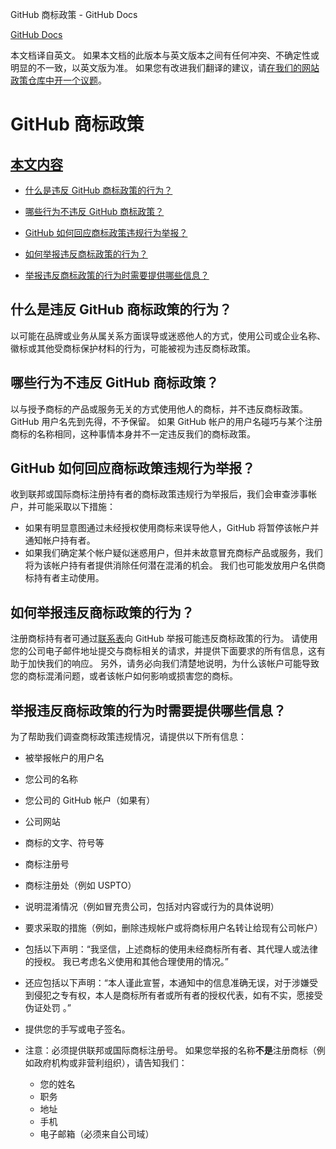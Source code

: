 GitHub 商标政策 - GitHub Docs

[](/cn)[GitHub Docs](/cn)

本文档译自英文。 如果本文档的此版本与英文版本之间有任何冲突、不确定性或明显的不一致，以英文版为准。 如果您有改进我们翻译的建议，请[在我们的网站政策仓库中开一个议题](https://github.com/github/site-policy/issues)。

GitHub 商标政策
==========

[本文内容](/github/site-policy/github-trademark-policy#in-this-article)
----------

* [什么是违反 GitHub 商标政策的行为？](#what-is-a-github-trademark-policy-violation)

* [哪些行为不违反 GitHub 商标政策？](#what-is-not-a-github-trademark-policy-violation)

* [GitHub 如何回应商标政策违规行为举报？](#how-does-github-respond-to-reported-trademark-policy-violations)

* [如何举报违反商标政策的行为？](#how-do-i-report-a-trademark-policy-violation)

* [举报违反商标政策的行为时需要提供哪些信息？](#what-information-is-required-when-reporting-trademark-policy-violations)

[](#what-is-a-github-trademark-policy-violation)什么是违反 GitHub 商标政策的行为？
----------

以可能在品牌或业务从属关系方面误导或迷惑他人的方式，使用公司或企业名称、徽标或其他受商标保护材料的行为，可能被视为违反商标政策。

[](#what-is-not-a-github-trademark-policy-violation)哪些行为不违反 GitHub 商标政策？
----------

以与授予商标的产品或服务无关的方式使用他人的商标，并不违反商标政策。 GitHub 用户名先到先得，不予保留。 如果 GitHub 帐户的用户名碰巧与某个注册商标的名称相同，这种事情本身并不一定违反我们的商标政策。

[](#how-does-github-respond-to-reported-trademark-policy-violations)GitHub 如何回应商标政策违规行为举报？
----------

收到联邦或国际商标注册持有者的商标政策违规行为举报后，我们会审查涉事帐户，并可能采取以下措施：

* 如果有明显意图通过未经授权使用商标来误导他人，GitHub 将暂停该帐户并通知帐户持有者。
* 如果我们确定某个帐户疑似迷惑用户，但并未故意冒充商标产品或服务，我们将为该帐户持有者提供消除任何潜在混淆的机会。 我们也可能发放用户名供商标持有者主动使用。

[](#how-do-i-report-a-trademark-policy-violation)如何举报违反商标政策的行为？
----------

注册商标持有者可通过[联系表](https://support.github.com/contact?tags=docs-trademark)向 GitHub 举报可能违反商标政策的行为。 请使用您的公司电子邮件地址提交与商标相关的请求，并提供下面要求的所有信息，这有助于加快我们的响应。 另外，请务必向我们清楚地说明，为什么该帐户可能导致您的商标混淆问题，或者该帐户如何影响或损害您的商标。

[](#what-information-is-required-when-reporting-trademark-policy-violations)举报违反商标政策的行为时需要提供哪些信息？
----------

为了帮助我们调查商标政策违规情况，请提供以下所有信息：

* 被举报帐户的用户名

* 您公司的名称

* 您公司的 GitHub 帐户（如果有）

* 公司网站

* 商标的文字、符号等

* 商标注册号

* 商标注册处（例如 USPTO）

* 说明混淆情况（例如冒充贵公司，包括对内容或行为的具体说明）

* 要求采取的措施（例如，删除违规帐户或将商标用户名转让给现有公司帐户）

* 包括以下声明：“我坚信，上述商标的使用未经商标所有者、其代理人或法律的授权。 我已考虑名义使用和其他合理使用的情况。”

* 还应包括以下声明：“本人谨此宣誓，本通知中的信息准确无误，对于涉嫌受到侵犯之专有权，本人是商标所有者或所有者的授权代表，如有不实，愿接受伪证处罚 。”

* 提供您的手写或电子签名。

* 注意：必须提供联邦或国际商标注册号。 如果您举报的名称**不是**注册商标（例如政府机构或非营利组织），请告知我们：

  * 您的姓名
  * 职务
  * 地址
  * 手机
  * 电子邮箱（必须来自公司域）
